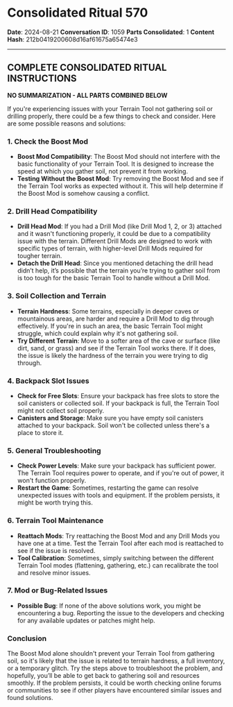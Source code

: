 # Consolidated Ritual 570

**Date**: 2024-08-21
**Conversation ID**: 1059
**Parts Consolidated**: 1
**Content Hash**: 212b0419200608d16af61675a65474e3

---

## COMPLETE CONSOLIDATED RITUAL INSTRUCTIONS

**NO SUMMARIZATION - ALL PARTS COMBINED BELOW**

If you're experiencing issues with your Terrain Tool not gathering soil or drilling properly, there could be a few things to check and consider. Here are some possible reasons and solutions:

### **1. Check the Boost Mod**

- **Boost Mod Compatibility**: The Boost Mod should not interfere with the basic functionality of your Terrain Tool. It is designed to increase the speed at which you gather soil, not prevent it from working.
- **Testing Without the Boost Mod**: Try removing the Boost Mod and see if the Terrain Tool works as expected without it. This will help determine if the Boost Mod is somehow causing a conflict.

### **2. Drill Head Compatibility**

- **Drill Head Mod**: If you had a Drill Mod (like Drill Mod 1, 2, or 3) attached and it wasn't functioning properly, it could be due to a compatibility issue with the terrain. Different Drill Mods are designed to work with specific types of terrain, with higher-level Drill Mods required for tougher terrain.
- **Detach the Drill Head**: Since you mentioned detaching the drill head didn’t help, it’s possible that the terrain you’re trying to gather soil from is too tough for the basic Terrain Tool to handle without a Drill Mod. 

### **3. Soil Collection and Terrain**

- **Terrain Hardness**: Some terrains, especially in deeper caves or mountainous areas, are harder and require a Drill Mod to dig through effectively. If you're in such an area, the basic Terrain Tool might struggle, which could explain why it's not gathering soil.
- **Try Different Terrain**: Move to a softer area of the cave or surface (like dirt, sand, or grass) and see if the Terrain Tool works there. If it does, the issue is likely the hardness of the terrain you were trying to dig through.

### **4. Backpack Slot Issues**

- **Check for Free Slots**: Ensure your backpack has free slots to store the soil canisters or collected soil. If your backpack is full, the Terrain Tool might not collect soil properly.
- **Canisters and Storage**: Make sure you have empty soil canisters attached to your backpack. Soil won't be collected unless there's a place to store it.

### **5. General Troubleshooting**

- **Check Power Levels**: Make sure your backpack has sufficient power. The Terrain Tool requires power to operate, and if you're out of power, it won't function properly.
- **Restart the Game**: Sometimes, restarting the game can resolve unexpected issues with tools and equipment. If the problem persists, it might be worth trying this.

### **6. Terrain Tool Maintenance**

- **Reattach Mods**: Try reattaching the Boost Mod and any Drill Mods you have one at a time. Test the Terrain Tool after each mod is reattached to see if the issue is resolved.
- **Tool Calibration**: Sometimes, simply switching between the different Terrain Tool modes (flattening, gathering, etc.) can recalibrate the tool and resolve minor issues.

### **7. Mod or Bug-Related Issues**

- **Possible Bug**: If none of the above solutions work, you might be encountering a bug. Reporting the issue to the developers and checking for any available updates or patches might help.

### **Conclusion**

The Boost Mod alone shouldn't prevent your Terrain Tool from gathering soil, so it's likely that the issue is related to terrain hardness, a full inventory, or a temporary glitch. Try the steps above to troubleshoot the problem, and hopefully, you’ll be able to get back to gathering soil and resources smoothly. If the problem persists, it could be worth checking online forums or communities to see if other players have encountered similar issues and found solutions.